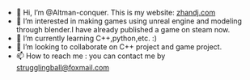 - 👋 Hi, I’m @Altman-conquer. This is my website: [zhandj.com](zhandj.com)
- 👀 I’m interested in making games using unreal engine and modeling through blender.I have already published a game on steam now.
- 🌱 I’m currently learning C++,python,etc. :)
- 💞️ I’m looking to collaborate on C++ project and game project.
- 📫 How to reach me :  you can contact me by strugglingball@foxmail.com
<!---
Altman-conquer/Altman-conquer is a ✨ special ✨ repository because its `README.md` (this file) appears on your GitHub profile.
You can click the Preview link to take a look at your changes.
--->
